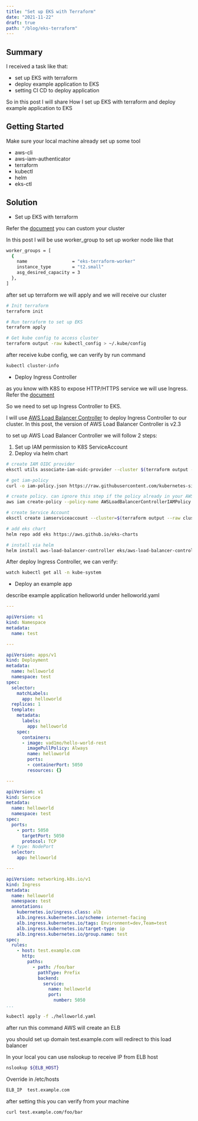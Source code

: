 ```yaml
---
title: "Set up EKS with Terraform"
date: "2021-11-22"
draft: true
path: "/blog/eks-terraform"
---
```


## Summary

I received a task like that:

- set up EKS with terraform
- deploy example application to EKS
- setting CI CD to deploy application

So in this post I will share How I set up EKS with terraform and deploy example application to EKS

## Getting Started

Make sure your local machine already set up some tool

- aws-cli
- aws-iam-authenticator
- terraform
- kubectl
- helm
- eks-ctl

## Solution

- Set up EKS with terraform

Refer the [document](https://learn.hashicorp.com/tutorials/terraform/eks) you can custom your cluster

In this post I will be use worker_group to set up worker node like that

```bash
worker_groups = [
  {
    name                 = "eks-terraform-worker"
    instance_type        = "t2.small"
    asg_desired_capacity = 3
  },
]
```

after set up terraform we will apply and we will receive our cluster

```bash
# Init terraform
terraform init

# Run terraform to set up EKS
terraform apply

# Get kube config to access cluster
terraform output -raw kubectl_config > ~/.kube/config
```

after receive kube config, we can verify by run command

```bash
kubectl cluster-info
```

- Deploy Ingress Controller

as you know with K8S to expose HTTP/HTTPS service we will use Ingress. Refer the [document](https://kubernetes.io/docs/concepts/services-networking/ingress/)

So we need to set up Ingress Controller to EKS.

I will use [AWS Load Balancer Controller](https://kubernetes-sigs.github.io/aws-load-balancer-controller/v2.3/) to deploy Ingress Controller to our cluster. In this post, the version of AWS Load Balancer Controller is v2.3

to set up AWS Load Balancer Controller we will follow 2 steps:

1. Set up IAM permission to K8S ServiceAccount
2. Deploy via helm chart

```bash
# create IAM OIDC provider
eksctl utils associate-iam-oidc-provider --cluster $(terraform output --raw cluster_name) --approve

# get iam-policy
curl -o iam-policy.json https://raw.githubusercontent.com/kubernetes-sigs/aws-load-balancer-controller/v2.3.0/docs/install/iam_policy.json

# create policy. can ignore this step if the policy already in your AWS 
aws iam create-policy --policy-name AWSLoadBalancerControllerIAMPolicy --policy-document file://iam-policy.json

# create Service Account
eksctl create iamserviceaccount --cluster=$(terraform output --raw cluster_name) --namespace=kube-system --name=aws-load-balancer-controller --attach-policy-arn=arn:aws:iam::${AWS_ACCOUNT_ID}:policy/AWSLoadBalancerControllerIAMPolicy --override-existing-serviceaccounts --approve

# add eks chart
helm repo add eks https://aws.github.io/eks-charts

# install via helm
helm install aws-load-balancer-controller eks/aws-load-balancer-controller -n kube-system --set clusterName=$(terraform output --raw cluster_name) --set serviceAccount.create=false --set serviceAccount.name=aws-load-balancer-controller
```

After deploy Ingress Controller, we can verify:

```bash
watch kubectl get all -n kube-system
```

- Deploy an example app

describe example application helloworld under helloworld.yaml

```yaml
---

apiVersion: v1
kind: Namespace
metadata:
  name: test

---

apiVersion: apps/v1
kind: Deployment
metadata:
  name: helloworld
  namespace: test
spec:
  selector:
    matchLabels:
      app: helloworld
  replicas: 1
  template:
    metadata:
      labels:
        app: helloworld
    spec:
      containers:
      - image: vad1mo/hello-world-rest
        imagePullPolicy: Always
        name: helloworld
        ports:
        - containerPort: 5050
        resources: {}

---

apiVersion: v1
kind: Service
metadata:
  name: helloworld
  namespace: test
spec:
  ports:
    - port: 5050
      targetPort: 5050
      protocol: TCP
  # type: NodePort
  selector:
    app: helloworld

---

apiVersion: networking.k8s.io/v1
kind: Ingress
metadata:
  name: helloworld
  namespace: test
  annotations:
    kubernetes.io/ingress.class: alb
    alb.ingress.kubernetes.io/scheme: internet-facing
    alb.ingress.kubernetes.io/tags: Environment=dev,Team=test
    alb.ingress.kubernetes.io/target-type: ip
    alb.ingress.kubernetes.io/group.name: test
spec:
  rules:
    - host: test.example.com
      http:
        paths:
          - path: /foo/bar
            pathType: Prefix
            backend:
              service:
                name: helloworld
                port:
                  number: 5050
...
```

```bash
kubectl apply -f ./helloworld.yaml
```

after run this command AWS will create an ELB

you should set up domain test.example.com will redirect to this load balancer

In your local you can use nslookup to receive IP from ELB host

```bash
nslookup ${ELB_HOST}
```

Override in /etc/hosts

```bash
ELB_IP  test.example.com
```

after setting this you can verify from your machine

```bash
curl test.example.com/foo/bar
```
